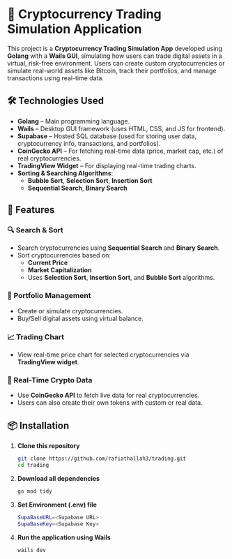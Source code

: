 # 💸 Cryptocurrency Trading Simulation Application

This project is a **Cryptocurrency Trading Simulation App** developed using **Golang** with a **Wails GUI**, simulating how users can trade digital assets in a virtual, risk-free environment. Users can create custom cryptocurrencies or simulate real-world assets like Bitcoin, track their portfolios, and manage transactions using real-time data.

## 🛠 Technologies Used

- **Golang** – Main programming language.
- **Wails** – Desktop GUI framework (uses HTML, CSS, and JS for frontend).
- **Supabase** – Hosted SQL database (used for storing user data, cryptocurrency info, transactions, and portfolios).
- **CoinGecko API** – For fetching real-time data (price, market cap, etc.) of real cryptocurrencies.
- **TradingView Widget** – For displaying real-time trading charts.
- **Sorting & Searching Algorithms**:
  - **Bubble Sort**, **Selection Sort**, **Insertion Sort**
  - **Sequential Search**, **Binary Search**

## 🔑 Features

### 🔍 Search & Sort
- Search cryptocurrencies using **Sequential Search** and **Binary Search**.
- Sort cryptocurrencies based on:
  - **Current Price**
  - **Market Capitalization**
  - Uses **Selection Sort**, **Insertion Sort**, and **Bubble Sort** algorithms.

### 💼 Portfolio Management
- Create or simulate cryptocurrencies.
- Buy/Sell digital assets using virtual balance.

### 📈 Trading Chart
- View real-time price chart for selected cryptocurrencies via **TradingView widget**.

### 🔗 Real-Time Crypto Data
- Use **CoinGecko API** to fetch live data for real cryptocurrencies.
- Users can also create their own tokens with custom or real data.

## 📦 Installation

1. **Clone this repository**
   ```bash
   git clone https://github.com/rafiathallah3/trading.git
   cd trading
   ```
2. **Download all dependencies**
    ```bash
    go mod tidy
    ```
3. **Set Environment (.env) file**
    ```bash
    SupaBaseURL=<Supabase URL>
    SupaBaseKey=<Supabase Key>
    ```
4. **Run the application using Wails**
    ```bash
    wails dev
    ```